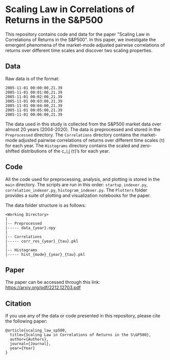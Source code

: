 # Scaling Law in Correlations of Returns in the S&P500

This repository contains code and data for the paper "Scaling Law in Correlations of Returns in the S&P500". In this paper, we investigate the emergent phenomena of the market-mode adjusted pairwise correlations of returns over different time scales and discover two scaling properties.

## Data

Raw data is of the format:
```
2005-11-01 00:00:00,21.39
2005-11-01 00:01:00,21.39
2005-11-01 00:02:00,21.39
2005-11-01 00:03:00,21.39
2005-11-01 00:04:00,21.39
2005-11-01 00:05:00,21.39
2005-11-01 00:06:00,21.39
```

The data used in this study is collected from the S&P500 market data over almost 20 years (2004-2020). The data is preprocessed and stored in the `Preprocessed` directory. The `Correlations` directory contains the market-mode adjusted pairwise correlations of returns over different time scales (τ) for each year. The `Histograms` directory contains the scaled and zero-shifted distributions of the c_i,j (τ)’s for each year.

## Code

All the code used for preprocessing, analysis, and plotting is stored in the `main` directory. The scripts are run in this order: `startup_indexer.py`, `correlation_indexer.py`, `histogram_indexer.py`. The `Plotters` folder provides a suite of plotting and visualization notebooks for the paper.

The data folder structure is as follows:
```
<Working Directory>
|
|-- Preprocessed
|----- data_{year}.npy
|
|-- Correlations
|----- corr_res_{year}_{tau}.pkl
|
|-- Histograms
|----- hist_{mode}_{year}_{tau}.pkl
```

## Paper

The paper can be accessed through this link: https://arxiv.org/pdf/2212.12703.pdf

## Citation

If you use any of the data or code presented in this repository, please cite the following paper:

```
@article{scaling_law_sp500,
  title={Scaling Law in Correlations of Returns in the S\&P500},
  author={Authors},
  journal={Journal},
  year={Year}
}
```